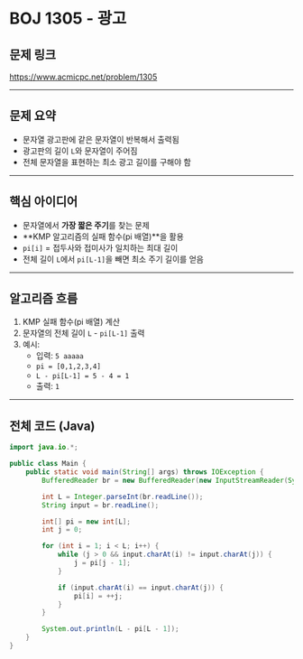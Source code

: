 # BOJ 1305 - 광고

## 문제 링크
https://www.acmicpc.net/problem/1305

---

## 문제 요약
- 문자열 광고판에 같은 문자열이 반복해서 출력됨
- 광고판의 길이 `L`와 문자열이 주어짐
- 전체 문자열을 표현하는 최소 광고 길이를 구해야 함

---

## 핵심 아이디어
- 문자열에서 **가장 짧은 주기**를 찾는 문제
- **KMP 알고리즘의 실패 함수(pi 배열)**을 활용
- `pi[i]` = 접두사와 접미사가 일치하는 최대 길이
- 전체 길이 `L`에서 `pi[L-1]`을 빼면 최소 주기 길이를 얻음

---

## 알고리즘 흐름
1. KMP 실패 함수(pi 배열) 계산
2. 문자열의 전체 길이 `L` - `pi[L-1]` 출력
3. 예시:
   - 입력: `5 aaaaa`
   - `pi = [0,1,2,3,4]`
   - `L - pi[L-1] = 5 - 4 = 1`
   - 출력: `1`

---

## 전체 코드 (Java)

```java
import java.io.*;

public class Main {
    public static void main(String[] args) throws IOException {
        BufferedReader br = new BufferedReader(new InputStreamReader(System.in));

        int L = Integer.parseInt(br.readLine());
        String input = br.readLine();

        int[] pi = new int[L];
        int j = 0;

        for (int i = 1; i < L; i++) {
            while (j > 0 && input.charAt(i) != input.charAt(j)) {
                j = pi[j - 1]; 
            }

            if (input.charAt(i) == input.charAt(j)) {
                pi[i] = ++j;
            }
        }

        System.out.println(L - pi[L - 1]);
    }
}
```